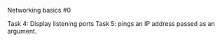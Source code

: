 Networking basics #0 

Task 4: Display listening ports
Task 5: pings an IP address passed as an argument.
